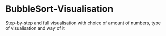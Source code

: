 # BubbleSort-Visualisation
Step-by-step and full visualisation with choice of amount of numbers, type of visualisation and way of it
